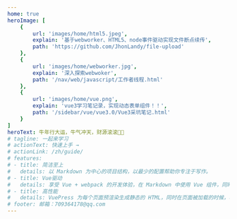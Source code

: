 ```yaml
---
home: true
heroImage: [
    { 
        url: 'images/home/html5.jpeg', 
        explain: '基于webworker、HTML5、node事件驱动实现文件断点续传',
        path: 'https://github.com/JhonLandy/file-upload'
    },
    {
        url: 'images/home/webworker.jpg',
        explain: '深入探索webwoker',
        path: '/nav/web/javascript/工作者线程.html'
    },
    {
        url: 'images/home/vue.png',
        explain: 'vue3学习笔记录，实现动态表单组件！！',
        path: '/sidebar/vue/vue3.0/Vue3采坑笔记.html'
    }
]
heroText: 牛年行大运，牛气冲天，财源滚滚🚀🚀
# tagline: 一起来学习
# actionText: 快速上手 →
# actionLink: /zh/guide/
# features:
# - title: 简洁至上
#   details: 以 Markdown 为中心的项目结构，以最少的配置帮助你专注于写作。
# - title: Vue驱动
#   details: 享受 Vue + webpack 的开发体验，在 Markdown 中使用 Vue 组件，同时可以使用 Vue 来开发自定义主题。
# - title: 高性能
#   details: VuePress 为每个页面预渲染生成静态的 HTML，同时在页面被加载的时候，将作为 SPA 运行。
# footer: 邮箱：709364178@qq.com
---
```

